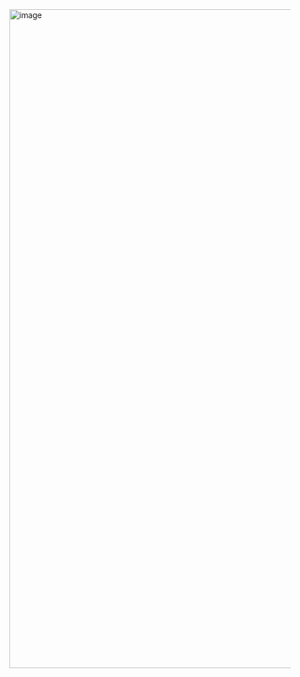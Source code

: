 <img width="1179" alt="image" src="https://github.com/ekamsinghahuja/movieExplorer/assets/97456246/c9314d28-b3e6-4242-94b8-5f1d3ad7440c">
